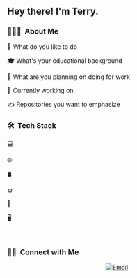 <h2> Hey there! I'm Terry.</h2>

<h3> 👨🏻‍💻  About Me </h3>

🤔 What do you like to do

🎓 What's your educational background

💼 What are you planning on doing for work

🌱 Currently working on

✍️ Repositories you want to emphasize

<h3> 🛠  Tech Stack</h3>

💻

🌐

🛢

⚙️

🔧

🖥

<br/>

<h3> 🤝🏻  Connect with Me </h3>

<p align="center">
<a href="https://www.kuralabs.org/"&gt;&lt;img alt="Website" src="https://img.shields.io/badge/Website-www.kuralabs.org-orange?style=flat-square&logo=google-chrome"></a>
<a href="www.linkedin.com/in/twoolard"&gt;&lt;img alt="LinkedIn" src="https://img.shields.io/badge/LinkedIn-Terry%20Woolard-orange?style=flat-square&logo=linkedin"></a>
<a href="t.woolard24@gmail.com"><img alt="Email" src="https://img.shields.io/badge/Email-t.woolard24@gmail.com-orange?style=flat-square&logo=gmail"></a>
</p>
